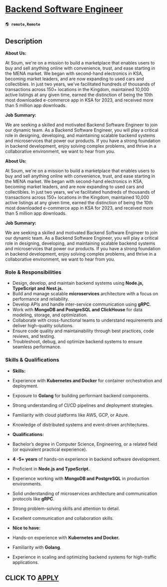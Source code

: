 # [Backend Software Engineer](https://www.remotewlb.com/apply/backend-software-engineer-136754)  
###  
#### `🌎 remote,Remote`  

## Description

 **About Us:**

At Soum, we're on a mission to build a marketplace that enables users to buy and sell anything online with convenience, trust, and ease starting in the MENA market. We began with second-hand electronics in KSA, becoming market leaders, and are now expanding to used cars and collectibles. In just two years, we've facilitated hundreds of thousands of transactions across 150+ locations in the Kingdom, maintained 10,000 active listings at any given time, earned the distinction of being the 10th most downloaded e-commerce app in KSA for 2023, and received more than 5 million app downloads.

  

 **Job Summary:**

We are seeking a skilled and motivated Backend Software Engineer to join our dynamic team. As a Backend Software Engineer, you will play a critical role in designing, developing, and maintaining scalable backend systems and microservices that power our products. If you have a strong foundation in backend development, enjoy solving complex problems, and thrive in a collaborative environment, we want to hear from you.

  

 **About Us:**

At Soum, we're on a mission to build a marketplace that enables users to buy and sell anything online with convenience, trust, and ease starting in the MENA market. We began with second-hand electronics in KSA, becoming market leaders, and are now expanding to used cars and collectibles. In just two years, we've facilitated hundreds of thousands of transactions across 150+ locations in the Kingdom, maintained 10,000 active listings at any given time, earned the distinction of being the 10th most downloaded e-commerce app in KSA for 2023, and received more than 5 million app downloads.

  

 **Job Summary:**

We are seeking a skilled and motivated Backend Software Engineer to join our dynamic team. As a Backend Software Engineer, you will play a critical role in designing, developing, and maintaining scalable backend systems and microservices that power our products. If you have a strong foundation in backend development, enjoy solving complex problems, and thrive in a collaborative environment, we want to hear from you.

  

### Role & Responsibilities

* Design, develop, and maintain backend systems using **Node.js, TypeScript** **and** **Nest.js.**
* Build and manage scalable **microservices** architecture with a focus on performance and reliability.
* Develop APIs and handle inter-service communication using **gRPC**.
* Work with **MongoDB and PostgreSQL and ClickHouse** for data modeling, storage, and optimization.
* Collaborate with cross-functional teams to understand requirements and deliver high-quality solutions.
* Ensure code quality and maintainability through best practices, code reviews, and testing.
* Troubleshoot, debug, and optimize backend systems to ensure seamless performance.

  

  

### Skills & Qualifications

*  **Skills:**
* Experience with **Kubernetes and Docker** for container orchestration and deployment.
* Exposure to **Golang** for building performant backend components.
* Strong understanding of CI/CD pipelines and deployment strategies.
* Familiarity with cloud platforms like AWS, GCP, or Azure.
* Knowledge of distributed systems and event-driven architectures.

  

*  **Qualifications:**
* Bachelor’s degree in Computer Science, Engineering, or a related field (or equivalent practical experience).
*  **4 -5+ years** of hands-on experience in backend software development.
* Proficient in **Node.js and TypeScript.**
* Experience working with **MongoDB and PostgreSQL** in production environments.
* Solid understanding of microservices architecture and communication protocols like **gRPC**.
* Strong problem-solving skills and attention to detail.
* Excellent communication and collaboration skills.

  

*  **Nice to have:**
* Hands-on experience with **Kubernetes and Docker.**
* Familiarity with **Golang**.
* Experience in scaling and optimizing backend systems for high-traffic applications.

  

  
## CLICK TO [APPLY](https://www.remotewlb.com/apply/backend-software-engineer-136754)

